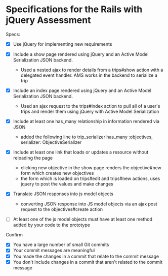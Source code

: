 # Specifications for the Rails with jQuery Assessment

Specs:
- [x] Use jQuery for implementing new requirements
- [x] Include a show page rendered using jQuery and an Active Model Serialization JSON backend.
  - Used a nested ajax to render details from a trips#show action with a delegated event handler. AMS works in the backend to serialize a trip

- [x] Include an index page rendered using jQuery and an Active Model Serialization JSON backend.
  - Used an ajax request to the trips#index action to pull all of a user's trips and render them using jQuery with Active Model Serialization

- [x] Include at least one has_many relationship in information rendered via JSON
  - added the following line to trip_serializer 
  has_many :objectives, serializer: ObjectiveSerializer

- [x] Include at least one link that loads or updates a resource without reloading the page
  - clicking new objective in the show page renders the objective#new form which creates new objectives
  - the form which is loaded on trips#edit and trips#new actions, uses jquery to post the values and make changes

- [x] Translate JSON responses into js model objects
  - converting JSON response into JS model objects via an ajax post request to the objectives#create action

- [ ] At least one of the js model objects must have at least one method added by your code to the prototype

Confirm
- [x] You have a large number of small Git commits
- [x] Your commit messages are meaningful
- [x] You made the changes in a commit that relate to the commit message
- [x] You don't include changes in a commit that aren't related to the commit message
